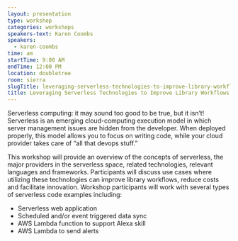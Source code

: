 ```yaml
---
layout: presentation
type: workshop
categories: workshops
speakers-text: Karen Coombs
speakers:
  - karen-coombs
time: am
startTime: 9:00 AM
endTime: 12:00 PM
location: doubletree
room: sierra
slugTitle: leveraging-serverless-technologies-to-improve-library-workflows
title: Leveraging Serverless Technologies to Improve Library Workflows
---
```


Serverless computing: it may sound too good to be true, but it isn’t! Serverless is an emerging cloud-computing execution model in which server management issues are hidden from the developer. When deployed properly, this model allows you to focus on writing code, while your cloud provider takes care of “all that devops stuff.”

This workshop will provide an overview of the concepts of serverless, the major providers in the serverless space, related technologies, relevant languages and frameworks. Participants will discuss use cases where utilizing these technologies can improve library workflows, reduce costs and facilitate innovation. Workshop participants will work with several types of serverless code examples including:

* Serverless web application
* Scheduled and/or event triggered data sync
* AWS Lambda function to support Alexa skill
* AWS Lambda to send alerts